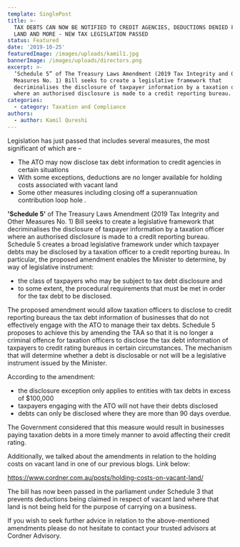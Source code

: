```yaml
---
template: SinglePost
title: >-
  TAX DEBTS CAN NOW BE NOTIFIED TO CREDIT AGENCIES, DEDUCTIONS DENIED FOR VACANT
  LAND AND MORE - NEW TAX LEGISLATION PASSED
status: Featured
date: '2019-10-25'
featuredImage: /images/uploads/kamil1.jpg
bannerImage: /images/uploads/directors.png
excerpt: >-
  ’Schedule 5” of The Treasury Laws Amendment (2019 Tax Integrity and Other
  Measures No. 1) Bill seeks to create a legislative framework that
  decriminalises the disclosure of taxpayer information by a taxation officer
  where an authorised disclosure is made to a credit reporting bureau.
categories:
  - category: Taxation and Compliance
authors:
  - author: Kamil Qureshi
---
```

Legislation has just passed that includes several measures, the most significant of which are – 

* The ATO may now disclose tax debt information to credit agencies in certain situations
* With some exceptions, deductions are no longer available for holding costs associated with vacant land 
* Some other measures including closing off a superannuation contribution loop hole
  .

**'Schedule 5'** of The Treasury Laws Amendment (2019 Tax Integrity and Other Measures No. 1) Bill seeks to create a legislative framework that decriminalises the disclosure of taxpayer information by a taxation officer where an authorised disclosure is made to a credit reporting bureau.  Schedule 5 creates a broad legislative framework under which taxpayer debts may be disclosed by a taxation officer to a credit reporting bureau. In particular, the proposed amendment enables the Minister to determine, by way of legislative instrument:

* the class of taxpayers who may be subject to tax debt disclosure and
* to some extent, the procedural requirements that must be met in order for the tax debt to be disclosed.

The proposed amendment would allow taxation officers to disclose to credit reporting bureaus the tax debt information of businesses that do not effectively engage with the ATO to manage their tax debts. Schedule 5 proposes to achieve this by amending the TAA so that it is no longer a criminal offence for taxation officers to disclose the tax debt information of taxpayers to credit rating bureaus in certain circumstances. The mechanism that will determine whether a debt is disclosable or not will be a legislative instrument issued by the Minister.

According to the amendment:

* the disclosure exception only applies to entities with tax debts in excess of $100,000
* taxpayers engaging with the ATO will not have their debts disclosed
* debts can only be disclosed where they are more than 90 days overdue.

The Government considered that this measure would result in businesses paying taxation debts in a more timely manner to avoid affecting their credit rating.

Additionally, we talked about the amendments in relation to the holding costs on vacant land in one of our previous blogs. Link below:

[https://www.cordner.com.au/posts/holding-costs-on-vacant-land/
](https://www.cordner.com.au/posts/holding-costs-on-vacant-land/)

The bill has now been passed in the parliament under Schedule 3 that prevents deductions being claimed in respect of vacant land where that land is not being held for the purpose of carrying on a business.

If you wish to seek further advice in relation to the above-mentioned amendments please do not hesitate to contact your trusted advisors at Cordner Advisory.
